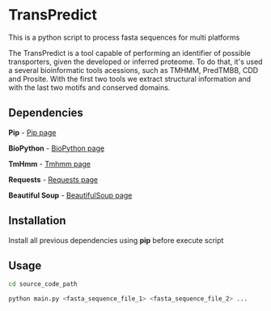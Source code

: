 # TransPredict

This is a python script to process fasta sequences for multi platforms

The TransPredict is a tool capable of performing an identifier of possible transporters, given the developed or inferred proteome. To do that, it's used a several bioinformatic tools acessions, such as TMHMM, PredTMBB, CDD and Prosite. With the first two tools we extract structural information and with the last two motifs and conserved domains.

## Dependencies

**Pip** - [Pip page](https://pip.pypa.io/en/stable/)

**BioPython** - [BioPython page](https://biopython.org/)

**TmHmm** - [Tmhmm page](https://github.com/dansondergaard/tmhmm.py)

**Requests** - [Requests page](https://requests.readthedocs.io/en/master/)

**Beautiful Soup** - [BeautifulSoup page](https://www.crummy.com/software/BeautifulSoup/bs4)

## Installation

Install all previous dependencies using **pip** before execute script

## Usage

```bash
cd source_code_path
```

```bash
python main.py <fasta_sequence_file_1> <fasta_sequence_file_2> ...
```
